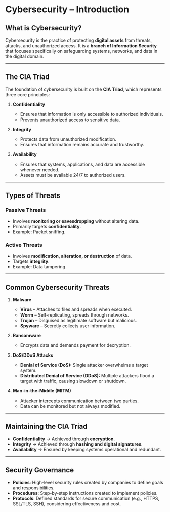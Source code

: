 # Cybersecurity – Introduction

## What is Cybersecurity?

Cybersecurity is the practice of protecting **digital assets** from threats, attacks, and unauthorized access.
It is a **branch of Information Security** that focuses specifically on safeguarding systems, networks, and data in the digital domain.

---

## The CIA Triad

The foundation of cybersecurity is built on the **CIA Triad**, which represents three core principles:

1. **Confidentiality**

   * Ensures that information is only accessible to authorized individuals.
   * Prevents unauthorized access to sensitive data.

2. **Integrity**

   * Protects data from unauthorized modification.
   * Ensures that information remains accurate and trustworthy.

3. **Availability**

   * Ensures that systems, applications, and data are accessible whenever needed.
   * Assets must be available 24/7 to authorized users.

---

## Types of Threats

### Passive Threats

* Involves **monitoring or eavesdropping** without altering data.
* Primarily targets **confidentiality**.
* Example: Packet sniffing.

### Active Threats

* Involves **modification, alteration, or destruction** of data.
* Targets **integrity**.
* Example: Data tampering.

---

## Common Cybersecurity Threats

1. **Malware**

   * **Virus** – Attaches to files and spreads when executed.
   * **Worm** – Self-replicating, spreads through networks.
   * **Trojan** – Disguised as legitimate software but malicious.
   * **Spyware** – Secretly collects user information.

2. **Ransomware**

   * Encrypts data and demands payment for decryption.

3. **DoS/DDoS Attacks**

   * **Denial of Service (DoS):** Single attacker overwhelms a target system.
   * **Distributed Denial of Service (DDoS):** Multiple attackers flood a target with traffic, causing slowdown or shutdown.

4. **Man-in-the-Middle (MITM)**

   * Attacker intercepts communication between two parties.
   * Data can be monitored but not always modified.

---

## Maintaining the CIA Triad

* **Confidentiality** → Achieved through **encryption**.
* **Integrity** → Achieved through **hashing and digital signatures**.
* **Availability** → Ensured by keeping systems operational and redundant.

---

## Security Governance

* **Policies**: High-level security rules created by companies to define goals and responsibilities.
* **Procedures**: Step-by-step instructions created to implement policies.
* **Protocols**: Defined standards for secure communication (e.g., HTTPS, SSL/TLS, SSH), considering effectiveness and cost.

